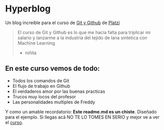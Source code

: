# Hyperblog
Un blog increible para el curso de [Git y Github](http://https://platzi.com/cursos/git-github/ "Git y Github") de [Platzi](http:/https://platzi.com/home/ "Platzi")
> El curso de Git y Github es lo que me hacia falta para triplicar mi salario y lanzarme a la industria del tejido de lana sintetica con Machine Learning
> - niñita

## En este curso vemos de todo:
* Todos los comandos de Git
* El flujo de trabajo en Github
* El verdaderos amor por las buenas practicas
* Trucos muy locos del profesor
* Las personalidades multiples de Freddy

Y como un amable recordatorio: **Este readme.md es un chiste**. Diseñado para el ejemplo. Si llegas acá NO TE LO TOMES EN SERIO y mejor ve a ver el [curso](http://https://platzi.com/cursos/git-github/ "curso").